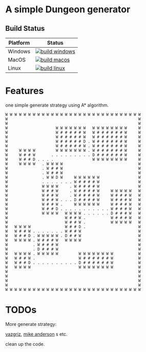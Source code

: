 # A simple Dungeon generator


## Build Status
| Platform | Status   |
| -------- | -------- |
| Windows  | [![build windows](https://github.com/frankpyf/COMP7107_management_of_complex_data_types/actions/workflows/cmake_build_windows.yml/badge.svg)](https://github.com/frankpyf/COMP7107_management_of_complex_data_types/actions/workflows/cmake_build_windows.yml) |
| MacOS  | [![build macos](https://github.com/frankpyf/COMP7107_management_of_complex_data_types/actions/workflows/cmake_build_macos.yml/badge.svg)](https://github.com/frankpyf/COMP7107_management_of_complex_data_types/actions/workflows/cmake_build_macos.yml) |
| Linux  | [![build linux](https://github.com/frankpyf/COMP7107_management_of_complex_data_types/actions/workflows/cmake_build_linux.yml/badge.svg)](https://github.com/frankpyf/COMP7107_management_of_complex_data_types/actions/workflows/cmake_build_linux.yml) |


# Features
one simple generate strategy using A* algorithm.
```
W W W W W W W W W W W W W W W W W W W W W W W W W W W W W W 
W                                                         W 
W                                                         W 
W                     W W W W W W W   W W W W W W W W     W 
W                     W # # # # # W   W # # # # # # W     W 
W                     W # # # # # W   W # # # # # # W     W 
W                     W # # # # # D . W # # # # # # W     W 
W                     W # # # # # W . W # # # # # # W     W 
W     W W W W         W W W W W W W . W # # # # # # W     W 
W     W # # W       . . . . . . . . . D # # # # # # W     W 
W     W # # D . . . .                 W W W W W W W W     W 
W     W W W W   . W W W W                                 W 
W               . W # # W                                 W 
W               . W # # W                                 W 
W               . W W D W     W W W W W W                 W 
W               . . . . . . . W # # # # W                 W 
W               W W W W     . W # # # # W                 W 
W               W # # W     . W # # # # W     W W W W W   W 
W               W # # W     . W # # # # W     W # # # W   W 
W               W # # W . . . D # # # # W     W # # # W   W 
W               W # # W .     W W W W W W     W # # # W   W 
W               W # # D . . . . . . . . . . . W # # # W   W 
W               W W W W   W W W W . . . . . . D # # # W   W 
W                         W # # W .           W # # # W   W 
W                         W # # W .           W W W W W   W 
W   W W W W               W # # D .                       W 
W   W # # W . . . . . . . W # # W                         W 
W   W # # D . W W W W W . D # # W                         W 
W   W W W W . W # # # W   W W W W                         W 
W           . W # # # W                                   W 
W           . D # # # W                                   W 
W   W W W W . W W W W W         W W W W W W W W           W 
W   W # # W .                   W # # # # # # W           W 
W   W # # D . . . . . . . . . . D # # # # # # W           W 
W   W W W W                     W W W W W W W W           W 
W                                                         W 
W                                                         W 
W                                                         W 
W                                                         W 
W W W W W W W W W W W W W W W W W W W W W W W W W W W W W W 
```

# TODOs
More generate strategy:

[vazgriz](https://vazgriz.com/119/procedurally-generated-dungeons/), 
[mike anderson](https://roguebasin.com/index.php/Dungeon-Building_Algorithm) s
etc.

clean up the code.